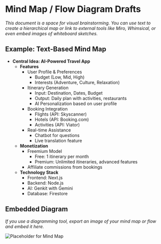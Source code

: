 
# Mind Map / Flow Diagram Drafts

*This document is a space for visual brainstorming. You can use text to create a hierarchical map or link to external tools like Miro, Whimsical, or even embed images of whiteboard sketches.*

## Example: Text-Based Mind Map

- **Central Idea: AI-Powered Travel App**
  - **Features**
    - User Profile & Preferences
      - Budget (Low, Mid, High)
      - Interests (Adventure, Culture, Relaxation)
    - Itinerary Generation
      - Input: Destination, Dates, Budget
      - Output: Daily plan with activities, restaurants
      - AI Personalization based on user profile
    - Booking Integration
      - Flights (API: Skyscanner)
      - Hotels (API: Booking.com)
      - Activities (API: Viator)
    - Real-time Assistance
      - Chatbot for questions
      - Live translation feature
  - **Monetization**
    - Freemium Model
      - Free: 1 itinerary per month
      - Premium: Unlimited itineraries, advanced features
    - Affiliate commissions from bookings
  - **Technology Stack**
    - Frontend: Next.js
    - Backend: Node.js
    - AI: Genkit with Gemini
    - Database: Firestore

## Embedded Diagram
*If you use a diagramming tool, export an image of your mind map or flow and embed it here.*

![Placeholder for Mind Map](https://placehold.co/800x600?text=Your+Mind+Map+or+Flow+Diagram)
